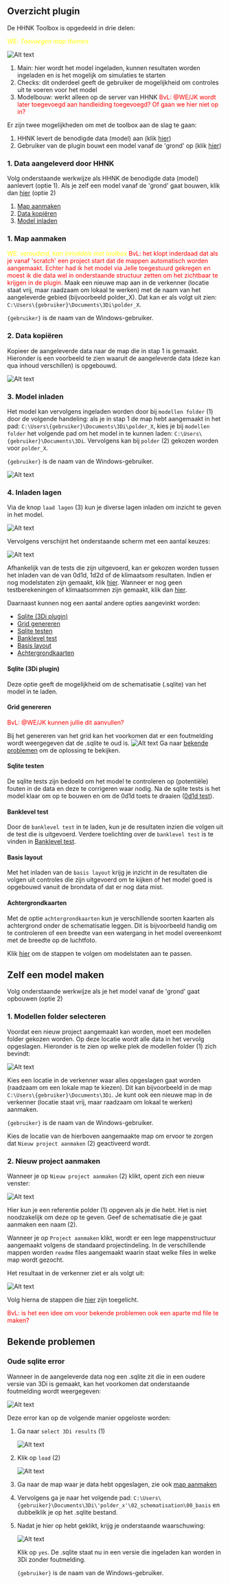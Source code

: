 ## **Overzicht plugin**
De HHNK Toolbox is opgedeeld in drie delen:

<span style="color:yellow"> WE: *Toevoegen map themes*</span> <span style="color:red">


![Alt text](../../images/4_gebruik_plugin/b_overzicht_plugin/plugin_venster.png)

1. Main: hier wordt het model ingeladen, kunnen resultaten worden ingeladen en is het mogelijk om simulaties te starten
2. Checks: dit onderdeel geeft de gebruiker de mogelijkheid om controles uit te voeren voor het model
3. Modelbouw: werkt alleen op de server van HHNK <span style="color:red"> BvL: @WE/JK wordt later toegevoegd aan handleiding toegevoegd? Of gaan we hier niet op in?</span> 

Er zijn twee mogelijkheden om met de toolbox aan de slag te gaan:
1. HHNK levert de benodigde data (model) aan (klik [hier](#1-data-aangeleverd-door-hhnk))
2. Gebruiker van de plugin bouwt een model vanaf de 'grond' op (klik [hier](#2-zelf-een-model-maken))

### **1. Data aangeleverd door HHNK**
Volg onderstaande werkwijze als HHNK de benodigde data (model) aanlevert (optie 1). Als je zelf een model vanaf de 'grond' gaat bouwen, klik dan [hier](#2-zelf-een-model-maken) (optie 2)

1. [Map aanmaken](#1-map-aanmaken)
2. [Data kopiëren](#2-data-kopiëren)
3. [Model inladen](#3-model-inladen)

### 1. Map aanmaken 
<span style="color:yellow"> WE: *verouderd, kan inmiddels met toolbox*</span> <span style="color:red"> BvL: het klopt inderdaad dat als je vanaf 'scratch' een project start dat de mappen automatisch worden aangemaakt. Echter had ik het model via Jelle toegestuurd gekregen en moest ik die data wel in onderstaande structuur zetten om het zichtbaar te krijgen in de plugin.</span> 
Maak een nieuwe map aan in de verkenner (locatie staat vrij, maar raadzaam om lokaal te werken) met de naam van het aangeleverde gebied (bijvoorbeeld polder_X). Dat kan er als volgt uit zien: `C:\Users\{gebruiker}\Documents\3Di\polder_X`. 

`{gebruiker}` is de naam van de Windows-gebruiker.

### 2. Data kopiëren 
Kopieer de aangeleverde data naar de map die in stap 1 is gemaakt. Hieronder is een voorbeeld te zien waaruit de aangeleverde data (deze kan qua inhoud verschillen) is opgebouwd.

![Alt text](../../images/4_gebruik_plugin/b_overzicht_plugin/kopieer_data.PNG)

   ### 3. Model inladen
Het model kan vervolgens ingeladen worden door bij `modellen folder` (1) door de volgende handeling: als je in stap 1 de map hebt aangemaakt in het pad: `C:\Users\{gebruiker}\Documents\3Di\polder_X`, kies je bij `modellen folder` het volgende pad om het model in te kunnen laden: `C:\Users\{gebruiker}\Documents\3Di`. Vervolgens kan bij `polder` (2) gekozen worden voor `polder_X`. 

`{gebruiker}` is de naam van de Windows-gebruiker.

![Alt text](../../images/4_gebruik_plugin/b_overzicht_plugin/inladen_polder.png)

### 4. Inladen lagen
Via de knop ``laad lagen`` (3) kun je diverse lagen inladen om inzicht te geven in het model.

![Alt text](../../images/4_gebruik_plugin/b_overzicht_plugin/inladen_polder.png)

Vervolgens verschijnt het onderstaande scherm met een aantal keuzes: 

![Alt text](../../images/4_gebruik_plugin/b_overzicht_plugin/inladen_testresultaten.png)

Afhankelijk van de tests die zijn uitgevoerd, kan er gekozen worden tussen het inladen van de van 0d1d, 1d2d of de klimaatsom resultaten. Indien er nog modelstaten zijn gemaakt, klik [hier](c_modelstaat_aanpassen.md). Wanneer er nog geen testberekeningen of klimaatsommen zijn gemaakt, klik dan [hier](d_berekeningen_uitvoeren.md).

Daarnaast kunnen nog een aantal andere opties aangevinkt worden:
* [Sqlite (3Di plugin)](#sqlite-3di-plugin)
* [Grid genereren](#grid-genereren)
* [Sqlite testen](#sqlite-testen)
* [Banklevel test](#banklevel-test)
* [Basis layout](#basis-layout)
* [Achtergrondkaarten](#achtergrondkaarten)

#### Sqlite (3Di plugin)
Deze optie geeft de mogelijkheid om de schematisatie (.sqlite) van het model in te laden.

#### Grid genereren
<span style="color:red"> BvL: @WE/JK kunnen jullie dit aanvullen?</span> 

Bij het genereren van het grid kan het voorkomen dat er een foutmelding wordt weergegeven dat de .sqlite te oud is. ![Alt text](../../images/4_gebruik_plugin/b_overzicht_plugin/oude_sqlite_foutmelding.png) 
Ga naar [bekende problemen](#bekende-problemen) om de oplossing te bekijken.  

#### Sqlite testen
De sqlite tests zijn bedoeld om het model te controleren op (potentiële) fouten in de data en deze te corrigeren waar nodig. Na de sqlite tests is het model klaar om op te bouwen en om de 0d1d toets te draaien ([0d1d test](../2_werkwijze_bwn/e_model_controleren_verbeteren/4_0d1d_test.md)).

#### Banklevel test
Door de ``banklevel test`` in te laden, kun je de resultaten inzien die volgen uit de test die is uitgevoerd. Verdere toelichting over de ``banklevel test`` is te vinden in [Banklevel test](../2_werkwijze_bwn/e_model_controleren_verbeteren/5_banklevel_test.md).

#### Basis layout
Met het inladen van de ``basis layout`` krijg je inzicht in de resultaten die volgen uit controles die zijn uitgevoerd om te kijken of het model goed is opgebouwd vanuit de brondata of dat er nog data mist.

#### Achtergrondkaarten
Met de optie ``achtergrondkaarten`` kun je verschillende soorten kaarten als achtergrond onder de schematisatie leggen. Dit is bijvoorbeeld handig om te controleren of een breedte van een watergang in het model overeenkomt met de breedte op de luchtfoto. 

Klik [hier](c_modelstaat_aanpassen.md) om de stappen te volgen om modelstaten aan te passen.

## **Zelf een model maken**
Volg onderstaande werkwijze als je het model vanaf de 'grond' gaat opbouwen (optie 2)

### 1. Modellen folder selecteren
Voordat een nieuw project aangemaakt kan worden, moet een modellen folder gekozen worden. Op deze locatie wordt alle data in het vervolg opgeslagen. Hieronder is te zien op welke plek de modellen folder (1) zich bevindt:

![Alt text](../../images/4_gebruik_plugin/b_overzicht_plugin/nieuw_project.png)

Kies een locatie in de verkenner waar alles opgeslagen gaat worden (raadzaam om een lokale map te kiezen). Dit kan bijvoorbeeld in de map `C:\Users\{gebruiker}\Documents\3Di`. Je kunt ook een nieuwe map in de verkenner (locatie staat vrij, maar raadzaam om lokaal te werken) aanmaken. 

`{gebruiker}` is de naam van de Windows-gebruiker.

Kies de locatie van de hierboven aangemaakte map om ervoor te zorgen dat ``Nieuw project aanmaken`` (2) geactiveerd wordt. 

### 2. Nieuw project aanmaken

Wanneer je op ``Nieuw project aanmaken`` (2) klikt, opent zich een nieuw venster:

![Alt text](../../images/4_gebruik_plugin/b_overzicht_plugin/nieuw_project_venster.PNG)

Hier kun je een referentie polder (1) opgeven als je die hebt. Het is niet noodzakelijk om deze op te geven. Geef de schematisatie die je gaat aanmaken een naam (2). 

Wanneer je op ``Project aanmaken`` klikt, wordt er een lege mappenstructuur aangemaakt volgens de standaard projectindeling. In de verschillende mappen worden ```readme``` files aangemaakt waarin staat welke files in welke map wordt gezocht.

Het resultaat in de verkenner ziet er als volgt uit:

![Alt text](../../images/4_gebruik_plugin/b_overzicht_plugin/nieuw_project_mappenstructuur.PNG)

Volg hierna de stappen die [hier](#4-inladen-lagen) zijn toegelicht.  

<span style="color:red"> BvL: is het een idee om voor bekende problemen ook een aparte md file te maken?</span>
## **Bekende problemen**
### Oude sqlite error
Wanneer in de aangeleverde data nog een .sqlite zit die in een oudere versie van 3Di is gemaakt, kan het voorkomen dat onderstaande foutmelding wordt weergegeven:

![Alt text](../../images/4_gebruik_plugin/b_overzicht_plugin/oude_sqlite_foutmelding.png)

Deze error kan op de volgende manier opgeloste worden:

1. Ga naar ``select 3Di results`` (1)

   ![Alt text](../../images/4_gebruik_plugin/b_overzicht_plugin/oude_sqlite_oplossing_1.png)   

2. Klik op ``load`` (2)

   ![Alt text](../../images/4_gebruik_plugin/b_overzicht_plugin/oude_sqlite_oplossing_2.png)

3. Ga naar de map waar je data hebt opgeslagen, zie ook [map aanmaken](#1-map-aanmaken)
4. Vervolgens ga je naar het volgende pad: `C:\Users\{gebruiker}\Documents\3Di\'polder_x'\02_schematisation\00_basis` en dubbelklik je op het .sqlite bestand. 
5. Nadat je hier op hebt geklikt, krijg je onderstaande waarschuwing: 

   ![Alt text](../../images/4_gebruik_plugin/b_overzicht_plugin/oude_sqlite_oplossing_3.png)

   Klik op `yes`. De .sqlite staat nu in een versie die ingeladen kan worden in 3Di zonder foutmelding. 

   `{gebruiker}` is de naam van de Windows-gebruiker.